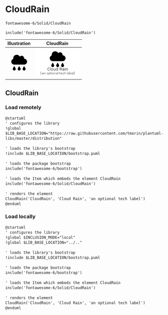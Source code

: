 # CloudRain


```text
fontawesome-6/Solid/CloudRain
```

```text
include('fontawesome-6/Solid/CloudRain')
```



| Illustration | CloudRain |
| :---: | :---: |
| ![illustration for Illustration](../../fontawesome-6/Solid/CloudRain.png) | ![illustration for CloudRain](../../fontawesome-6/Solid/CloudRain.Local.png) |




## CloudRain

### Load remotely
```plantuml
@startuml
' configures the library
!global $LIB_BASE_LOCATION="https://raw.githubusercontent.com/tmorin/plantuml-libs/master/distribution"

' loads the library's bootstrap
!include $LIB_BASE_LOCATION/bootstrap.puml

' loads the package bootstrap
include('fontawesome-6/bootstrap')

' loads the Item which embeds the element CloudRain
include('fontawesome-6/Solid/CloudRain')

' renders the element
CloudRain('CloudRain', 'Cloud Rain', 'an optional tech label')
@enduml
```

### Load locally
```plantuml
@startuml
' configures the library
!global $INCLUSION_MODE="local"
!global $LIB_BASE_LOCATION="../.."

' loads the library's bootstrap
!include $LIB_BASE_LOCATION/bootstrap.puml

' loads the package bootstrap
include('fontawesome-6/bootstrap')

' loads the Item which embeds the element CloudRain
include('fontawesome-6/Solid/CloudRain')

' renders the element
CloudRain('CloudRain', 'Cloud Rain', 'an optional tech label')
@enduml
```

